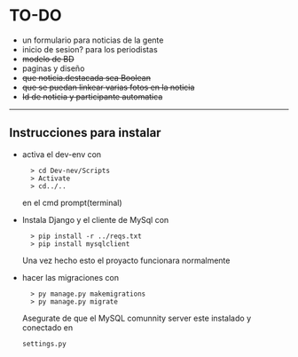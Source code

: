 # TO-DO

- un formulario para noticias de la gente
- inicio de sesion? para los periodistas
- ~~modelo de BD~~
- paginas y diseño
- ~~que noticia.destacada sea Boolean~~
- ~~que se puedan linkear varias fotos en la noticia~~
- ~~Id de noticia y participante automatica~~

---

## Instrucciones para instalar

- activa el dev-env con

		> cd Dev-nev/Scripts
		> Activate
		> cd../..
	en el cmd prompt(terminal)
- Instala Django y el cliente de MySql con

		> pip install -r ../reqs.txt
		> pip install mysqlclient
	Una vez hecho esto el proyacto funcionara normalmente

- hacer las migraciones con

		> py manage.py makemigrations
		> py manage.py migrate
	Asegurate de que el MySQL comunnity server este instalado y conectado en
	```python
	settings.py
	```
